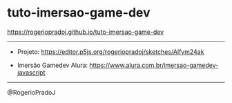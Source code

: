 # tuto-imersao-game-dev

https://rogeriopradoj.github.io/tuto-imersao-game-dev

---

- Projeto: https://editor.p5js.org/rogeriopradoj/sketches/Alfym24ak

- Imersão Gamedev Alura: https://www.alura.com.br/imersao-gamedev-javascript

---

@RogerioPradoJ
